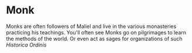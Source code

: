 # Monk
Monks are often followers of Maliel and live in the various monasteries practicing his teachings. You'll often see Monks go on pilgrimages to learn the methods of the world. Or even act as sages for organizations of such *Historica Ordinis*